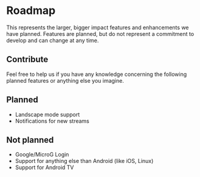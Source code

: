 # Roadmap

This represents the larger, bigger impact features and enhancements we have planned. Features are planned, but do not represent a commitment to develop and can change at any time.

## Contribute
Feel free to help us if you have any knowledge concerning the following planned features or anything else you imagine.

## Planned
- Landscape mode support
- Notifications for new streams

## Not planned
- Google/MicroG Login
- Support for anything else than Android (like iOS, Linux)
- Support for Android TV
